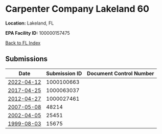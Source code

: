 # Carpenter Company Lakeland 60

**Location:** Lakeland, FL

**EPA Facility ID:** 100000157475

[Back to FL Index](../../index.md)

## Submissions

| Date | Submission ID | Document Control Number |
|------|--------------|-------------------------|
| [2022-04-12](submissions/1000100663.md) | 1000100663 |  |
| [2017-04-25](submissions/1000063037.md) | 1000063037 |  |
| [2012-04-27](submissions/1000027461.md) | 1000027461 |  |
| [2007-05-08](submissions/48214.md) | 48214 |  |
| [2002-04-05](submissions/25451.md) | 25451 |  |
| [1999-08-03](submissions/15675.md) | 15675 |  |
